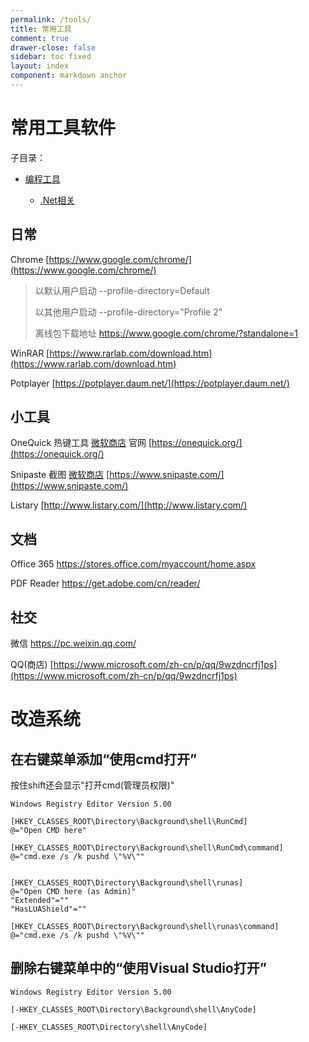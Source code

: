 ```yaml
---
permalink: /tools/
title: 常用工具
comment: true
drawer-close: false
sidebar: toc fixed
layout: index
component: markdown anchor
---
```


# 常用工具软件

子目录：

- [编程工具](/tools/program)

    - [.Net相关](/tools/program/dotnet/)

## 日常

Chrome [https://www.google.com/chrome/](https://www.google.com/chrome/)

> 以默认用户启动 --profile-directory=Default
>
> 以其他用户启动 --profile-directory="Profile 2"
>
> 离线包下载地址 <https://www.google.com/chrome/?standalone=1>

WinRAR [https://www.rarlab.com/download.htm](https://www.rarlab.com/download.htm)

Potplayer [https://potplayer.daum.net/](https://potplayer.daum.net/)

## 小工具

OneQuick 热键工具 [微软商店](https://www.microsoft.com/store/apps/9pfn5k6qxt46) 官网 [https://onequick.org/](https://onequick.org/)

Snipaste 截图 [微软商店](https://www.microsoft.com/store/apps/9p1wxpkb68kx) [https://www.snipaste.com/](https://www.snipaste.com/)

Listary [http://www.listary.com/](http://www.listary.com/)

## 文档

Office 365 <https://stores.office.com/myaccount/home.aspx>

PDF Reader <https://get.adobe.com/cn/reader/>

## 社交

微信 <https://pc.weixin.qq.com/>

QQ\(商店\) [https://www.microsoft.com/zh-cn/p/qq/9wzdncrfj1ps](https://www.microsoft.com/zh-cn/p/qq/9wzdncrfj1ps)


# 改造系统

## 在右键菜单添加“使用cmd打开”

按住shift还会显示"打开cmd(管理员权限)"

```reg
Windows Registry Editor Version 5.00

[HKEY_CLASSES_ROOT\Directory\Background\shell\RunCmd]
@="Open CMD here"

[HKEY_CLASSES_ROOT\Directory\Background\shell\RunCmd\command]
@="cmd.exe /s /k pushd \"%V\""


[HKEY_CLASSES_ROOT\Directory\Background\shell\runas]
@="Open CMD here (as Admin)"
"Extended"=""
"HasLUAShield"=""

[HKEY_CLASSES_ROOT\Directory\Background\shell\runas\command]
@="cmd.exe /s /k pushd \"%V\""
```

## 删除右键菜单中的“使用Visual Studio打开”

```reg
Windows Registry Editor Version 5.00

[-HKEY_CLASSES_ROOT\Directory\Background\shell\AnyCode]

[-HKEY_CLASSES_ROOT\Directory\shell\AnyCode]
```